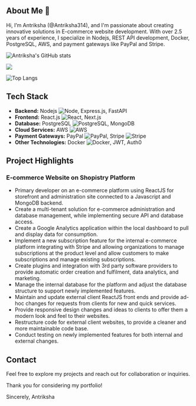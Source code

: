 ## About Me  🧐

Hi, I’m Antriksha (@Antriksha314), and I'm passionate about creating innovative solutions in E-commerce website development. With over 2.5 years of experience, I specialize in Nodejs, REST API development, Docker, PostgreSQL, AWS, and payment gateways like PayPal and Stripe.

![Antriksha's GitHub stats](https://github-readme-stats.vercel.app/api?username=antriksha314)

![](https://github-readme-streak-stats.herokuapp.com/?user=antriksha314&theme=dark&hide_border=false)<br/>


![Top Langs](https://github-readme-stats.vercel.app/api/top-langs/?username=antriksha314&layout=compact)


## Tech Stack

- **Backend:** Nodejs ![Node](https://img.shields.io/badge/Node%20js-339933?style=for-the-badge&logo=nodedotjs&logoColor=white), Express.js, FastAPI
- **Frontend:** React.js ![React](https://img.shields.io/badge/react-%2320232a.svg?style=for-the-badge&logo=react&logoColor=%2361DAFB), Next.js
- **Database:** PostgreSQL ![PostgreSQL](https://img.shields.io/badge/postgres-%23316192.svg?style=for-the-badge&logo=postgresql&logoColor=white), MongoDB
- **Cloud Services:** AWS ![AWS](https://img.shields.io/badge/AWS-%23FF9900.svg?style=for-the-badge&logo=amazon-aws&logoColor=white)
- **Payment Gateways:** PayPal ![PayPal](https://img.shields.io/badge/PayPal-00457C?style=for-the-badge&logo=paypal&logoColor=white), Stripe ![Stripe](https://img.shields.io/badge/stripe-%231A1A1A.svg?style=for-the-badge&logo=stripe&logoColor=white)
- **Other Technologies:** Docker ![Docker](https://img.shields.io/badge/docker-%230db7ed.svg?style=for-the-badge&logo=docker&logoColor=white), JWT, Auth0

## Project Highlights

### E-commerce Website on Shopistry Platform
- Primary developer on an e-commerce platform using ReactJS for storefront and administration site connected
  to a Javascript and MongoDB backend.
- Create a multi-tenant solution for e-commerce administration and database management, while implementing
  secure API and database access.
- Create a Google Analytics application within the local dashboard to pull and display data for consumption.
- Implement a new subscription feature for the internal e-commerce platform integrating with Stripe and
  allowing organizations to manage subscriptions at the product level and allow customers to make subscriptions
  and manage existing subscriptions.
- Create plugins and integration with 3rd party software providers to provide automatic order creation and
  fulfilment, data analytics, and marketing.
- Manage the internal database for the platform and adjust the database structure to support newly implemented
  features.
- Maintain and update external client ReactJS front ends and provide ad-hoc changes for requests from clients
  for new and quick services.
- Provide responsive design changes and ideas to clients to offer them a modern look and feel to their websites.
- Restructure code for external client websites, to provide a cleaner and more maintainable code base.
- Conduct testing on newly implemented features for both internal and external changes.

## Contact

Feel free to explore my projects and reach out for collaboration or inquiries.

Thank you for considering my portfolio!

Sincerely,
Antriksha
